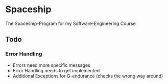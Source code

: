 # Spaceship

The Spaceship-Program for my Software-Engineering Course

## Todo

### Error Handling
- Errors need more specific messages
- Error Handling needs to get implemented
- Additional Exceptions for G-endurance (checks the wrong way around)
